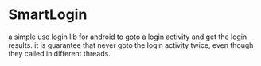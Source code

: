 # SmartLogin
a simple use login lib for android to goto a login activity and get the login results. it is guarantee that never goto the login activity twice, even though they called in different threads.
